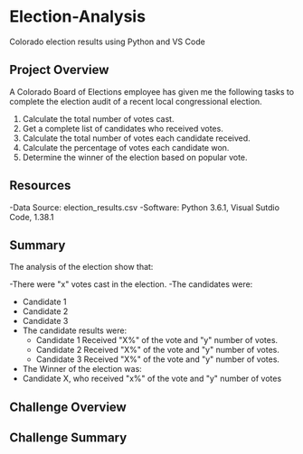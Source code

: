 # Election-Analysis
Colorado election results using Python and VS Code

## Project Overview
A Colorado Board of Elections employee has given me the following tasks to complete the election audit of a recent local congressional election.

1. Calculate the total number of votes cast.
2. Get a complete list of candidates who received votes.
3. Calculate the total number of votes each candidate received.
4. Calculate the percentage of votes each candidate won.
5. Determine the winner of the election based on popular vote.

## Resources
-Data Source: election_results.csv
-Software: Python 3.6.1, Visual Sutdio Code, 1.38.1

## Summary

The analysis of the election show that:

-There were "x" votes cast in the election.
-The candidates were:
  - Candidate 1
  - Candidate 2
  - Candidate 3
- The candidate results were:
  - Candidate 1 Received "X%" of the vote and "y" number of votes.
  - Candidate 2 Received "X%" of the vote and "y" number of votes.
  - Candidate 3 Received "X%" of the vote and "y" number of votes.
-  The Winner of the election was:
  - Candidate X, who received "x%" of the vote and "y" number of votes

## Challenge Overview

## Challenge Summary
